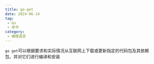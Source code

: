 ```yaml
---
title: go-get
date: 2024-06-14
tag:
 - Go
 - 命令
category:
 - 编程语言
---
```


<!-- more -->

`go get`可以根据要求和实际情况从互联网上下载或更新指定的代码包及其依赖包，并对它们进行编译和安装